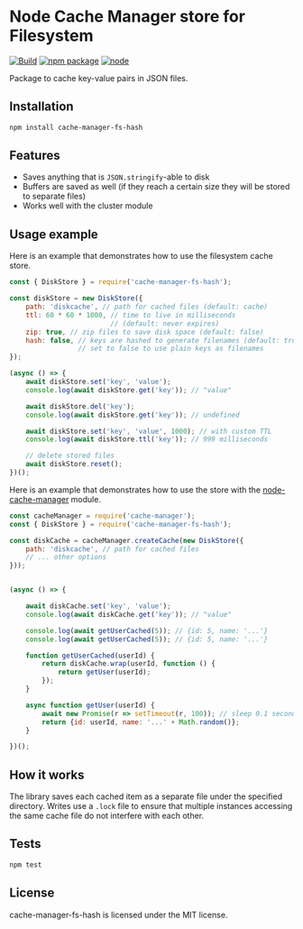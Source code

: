 # Node Cache Manager store for Filesystem

[![Build](https://github.com/rolandstarke/node-cache-manager-fs-hash/actions/workflows/node.js.yml/badge.svg)](https://github.com/rolandstarke/node-cache-manager-fs-hash/actions/workflows/node.js.yml)
[![npm package](https://img.shields.io/npm/v/cache-manager-fs-hash.svg)](https://www.npmjs.com/package/cache-manager-fs-hash)
[![node](https://img.shields.io/node/v/cache-manager-fs-hash.svg)](https://nodejs.org)

Package to cache key-value pairs in JSON files.

## Installation

```sh
npm install cache-manager-fs-hash
```

## Features

* Saves anything that is `JSON.stringify`-able to disk
* Buffers are saved as well (if they reach a certain size they will be stored to separate files)
* Works well with the cluster module

## Usage example

Here is an example that demonstrates how to use the filesystem cache store.

```javascript
const { DiskStore } = require('cache-manager-fs-hash');

const diskStore = new DiskStore({
    path: 'diskcache', // path for cached files (default: cache)
    ttl: 60 * 60 * 1000, // time to live in milliseconds 
                         // (default: never expires)
    zip: true, // zip files to save disk space (default: false)
    hash: false, // keys are hashed to generate filenames (default: true)
                 // set to false to use plain keys as filenames
});

(async () => {
    await diskStore.set('key', 'value');
    console.log(await diskStore.get('key')); // "value"

    await diskStore.del('key');
    console.log(await diskStore.get('key')); // undefined

    await diskStore.set('key', 'value', 1000); // with custom TTL
    console.log(await diskStore.ttl('key')); // 999 milliseconds

    // delete stored files
    await diskStore.reset();
})();
```

Here is an example that demonstrates how to use the store with the [node-cache-manager](https://www.npmjs.com/package/cache-manager) module.

```javascript
const cacheManager = require('cache-manager');
const { DiskStore } = require('cache-manager-fs-hash');

const diskCache = cacheManager.createCache(new DiskStore({
    path: 'diskcache', // path for cached files
    // ... other options
}));


(async () => {

    await diskCache.set('key', 'value');
    console.log(await diskCache.get('key')); // "value"

    console.log(await getUserCached(5)); // {id: 5, name: '...'}
    console.log(await getUserCached(5)); // {id: 5, name: '...'}

    function getUserCached(userId) {
        return diskCache.wrap(userId, function () {
            return getUser(userId);
        });
    }

    async function getUser(userId) {
        await new Promise(r => setTimeout(r, 100)); // sleep 0.1 seconds
        return {id: userId, name: '...' + Math.random()};
    }

})();
```

## How it works

The library saves each cached item as a separate file under the specified directory. Writes use a `.lock` file to ensure that multiple instances accessing the same cache file do not interfere with each other.

## Tests

```sh
npm test
```

## License

cache-manager-fs-hash is licensed under the MIT license.

